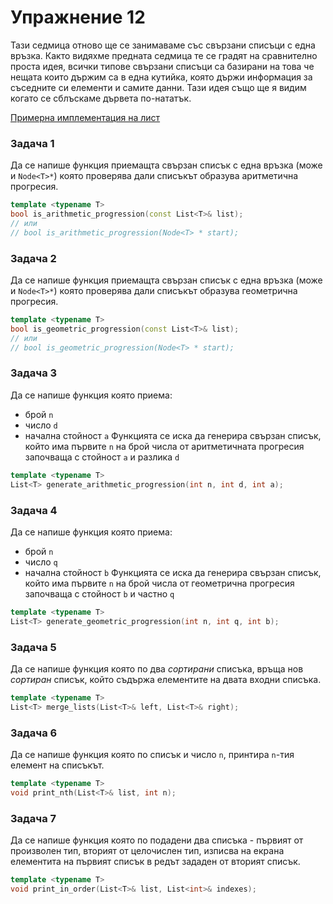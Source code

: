 # Упражнение 12

Тази седмица отново ще се занимаваме със свързани списъци с една връзка.
Както видяхме предната седмица те се градят на сравнително проста идея, всички типове свързани списъци са базирани на това че нещата които държим са в една кутийка, която държи информация за съседните си елементи и самите данни.
Тази идея също ще я видим когато се сблъскаме дървета по-нататък.

[Примерна имплементация на лист](../11-lists/list-implementation/List.h)

### Задача 1
Да се напише функция приемащта свързан списък с една връзка (може и `Node<T>*`) която проверява дали списъкът образува аритметична прогресия.

```c++
template <typename T>
bool is_arithmetic_progression(const List<T>& list);
// или
// bool is_arithmetic_progression(Node<T> * start);
```


### Задача 2
Да се напише функция приемащта свързан списък с една връзка (може и `Node<T>*`) която проверява дали списъкът образува геометрична прогресия.

```c++
template <typename T>
bool is_geometric_progression(const List<T>& list);
// или
// bool is_geometric_progression(Node<T> * start);
```

### Задача 3
Да се напише функция която приема:
- брой `n`
- число `d`
- начална стойност `a`
Функцията се иска да генерира свързан списък, който има първите `n` на брой числа от аритметичната прогресия започваща с стойност `a` и разлика `d`

```c++
template <typename T>
List<T> generate_arithmetic_progression(int n, int d, int a);
```

### Задача 4
Да се напише функция която приема:
- брой `n`
- число `q`
- начална стойност `b`
Функцията се иска да генерира свързан списък, който има първите `n` на брой числа от геометрична прогресия започваща с стойност `b` и частно `q`

```c++
template <typename T>
List<T> generate_geometric_progression(int n, int q, int b);
```

### Задача 5
Да се напише функция която по два _сортирани_ списъка, връща нов _сортиран_ списък, който съдържа елементите на двата входни списъка.

```c++
template <typename T>
List<T> merge_lists(List<T>& left, List<T>& right);
```

### Задача 6
Да се напише функция която по списък и число `n`, принтира `n`-тия елемент на списъкът.

```c++
template <typename T>
void print_nth(List<T>& list, int n);
```

### Задача 7
Да се напише функция която по подадени два списъка - първият от произволен тип, вторият от целочислен тип, изписва на екрана елементита на първият списък в редът зададен от вторият списък.

```c++
template <typename T>
void print_in_order(List<T>& list, List<int>& indexes);
```


